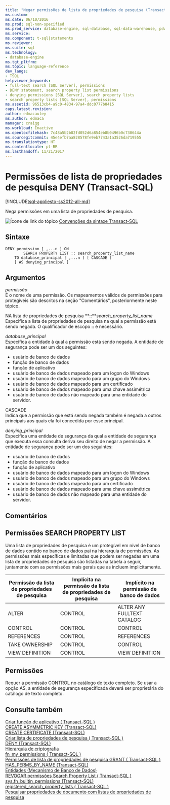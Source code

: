 ```yaml
---
title: "Negar permissões de lista de propriedades de pesquisa (Transact-SQL) | Microsoft Docs"
ms.custom: 
ms.date: 06/10/2016
ms.prod: sql-non-specified
ms.prod_service: database-engine, sql-database, sql-data-warehouse, pdw
ms.service: 
ms.component: t-sql|statements
ms.reviewer: 
ms.suite: sql
ms.technology:
- database-engine
ms.tgt_pltfrm: 
ms.topic: language-reference
dev_langs:
- TSQL
helpviewer_keywords:
- full-text search [SQL Server], permissions
- DENY statement, search property list permissions
- denying permissions [SQL Server], search property lists
- search property lists [SQL Server], permissions
ms.assetid: 96513cb4-a9c0-4834-97a4-ddc0777b8415
caps.latest.revision: 
author: edmacauley
ms.author: edmaca
manager: craigg
ms.workload: Inactive
ms.openlocfilehash: 7c48a5b2b82fd052d6a854eb8b0496b0c730644a
ms.sourcegitcommit: 45e4efb7aa828578fe9eb7743a1a3526da719555
ms.translationtype: HT
ms.contentlocale: pt-BR
ms.lasthandoff: 11/21/2017
---
```

# <a name="deny-search-property-list-permissions-transact-sql"></a>Permissões de lista de propriedades de pesquisa DENY (Transact-SQL)
[!INCLUDE[tsql-appliesto-ss2012-all-md](../../includes/tsql-appliesto-ss2012-all-md.md)]

  Nega permissões em uma lista de propriedades de pesquisa.  
 
  
 ![Ícone de link do tópico](../../database-engine/configure-windows/media/topic-link.gif "Topic link icon") [Convenções da sintaxe Transact-SQL](../../t-sql/language-elements/transact-sql-syntax-conventions-transact-sql.md)  
  
## <a name="syntax"></a>Sintaxe  
  
```  
DENY permission [ ,...n ] ON  
        SEARCH PROPERTY LIST :: search_property_list_name  
    TO database_principal [ ,...n ] [ CASCADE ]  
    [ AS denying_principal ]  
```  
  
## <a name="arguments"></a>Argumentos  
 *permissão*  
 É o nome de uma permissão. Os mapeamentos válidos de permissões para protegíveis são descritos na seção "Comentários", posteriormente neste tópico.  
  
NA lista de propriedades de pesquisa **::***search_property_list_name*  
 Especifica a lista de propriedades de pesquisa na qual a permissão está sendo negada. O qualificador de escopo :: é necessário.  
  
*database_principal*  
 Especifica a entidade à qual a permissão está sendo negada. A entidade de segurança pode ser um dos seguintes:  
  
-   usuário de banco de dados  
-   função de banco de dados  
-   função de aplicativo  
-   usuário de banco de dados mapeado para um logon do Windows  
-   usuário de banco de dados mapeado para um grupo do Windows  
-   usuário de banco de dados mapeado para um certificado  
-   usuário de banco de dados mapeado para uma chave assimétrica  
-   usuário de banco de dados não mapeado para uma entidade do servidor.  
  
CASCADE  
 Indica que a permissão que está sendo negada também é negada a outros principais aos quais ela foi concedida por esse principal.  
  
*denying_principal*  
 Especifica uma entidade de segurança da qual a entidade de segurança que executa essa consulta deriva seu direito de negar a permissão. A entidade de segurança pode ser um dos seguintes:  
  
-   usuário de banco de dados  
-   função de banco de dados  
-   função de aplicativo  
-   usuário de banco de dados mapeado para um logon do Windows  
-   usuário de banco de dados mapeado para um grupo do Windows  
-   usuário de banco de dados mapeado para um certificado  
-   usuário de banco de dados mapeado para uma chave assimétrica  
-   usuário de banco de dados não mapeado para uma entidade do servidor.  
  
## <a name="remarks"></a>Comentários  
  
## <a name="search-property-list-permissions"></a>Permissões SEARCH PROPERTY LIST  
 Uma lista de propriedades de pesquisa é um protegível em nível de banco de dados contido no banco de dados pai na hierarquia de permissões. As permissões mais específicas e limitadas que podem ser negadas em uma lista de propriedades de pesquisa são listadas na tabela a seguir, juntamente com as permissões mais gerais que as incluem implicitamente.  
  
|Permissão da lista de propriedades de pesquisa|Implícita na permissão da lista de propriedades de pesquisa|Implícito na permissão de banco de dados|  
|-------------------------------------|------------------------------------------------|------------------------------------|  
|ALTER|CONTROL|ALTER ANY FULLTEXT CATALOG|  
|CONTROL|CONTROL|CONTROL|  
|REFERENCES|CONTROL|REFERENCES|  
|TAKE OWNERSHIP|CONTROL|CONTROL|  
|VIEW DEFINITION|CONTROL|VIEW DEFINITION|  
  
## <a name="permissions"></a>Permissões  
 Requer a permissão CONTROL no catálogo de texto completo. Se usar a opção AS, a entidade de segurança especificada deverá ser proprietária do catálogo de texto completo.  
  
## <a name="see-also"></a>Consulte também  
 [Criar função de aplicativo &#40; Transact-SQL &#41;](../../t-sql/statements/create-application-role-transact-sql.md)   
 [CREATE ASYMMETRIC KEY &#40;Transact-SQL&#41;](../../t-sql/statements/create-asymmetric-key-transact-sql.md)   
 [CREATE CERTIFICATE &#40;Transact-SQL&#41;](../../t-sql/statements/create-certificate-transact-sql.md)   
 [Criar lista de propriedades de pesquisa &#40; Transact-SQL &#41;](../../t-sql/statements/create-search-property-list-transact-sql.md)   
 [DENY &#40;Transact-SQL&#41;](../../t-sql/statements/deny-transact-sql.md)   
 [Hierarquia de criptografia](../../relational-databases/security/encryption/encryption-hierarchy.md)   
 [fn_my_permissions &#40; Transact-SQL &#41;](../../relational-databases/system-functions/sys-fn-my-permissions-transact-sql.md)   
 [Permissões de lista de propriedades de pesquisa GRANT &#40; Transact-SQL &#41;](../../t-sql/statements/grant-search-property-list-permissions-transact-sql.md)   
 [HAS_PERMS_BY_NAME &#40;Transact-SQL&#41;](../../t-sql/functions/has-perms-by-name-transact-sql.md)   
 [Entidades &#40;Mecanismo de Banco de Dados&#41;](../../relational-databases/security/authentication-access/principals-database-engine.md)   
 [REVOGAR permissões Search Property List &#40; Transact-SQL &#41;](../../t-sql/statements/revoke-search-property-list-permissions-transact-sql.md)   
 [sys.fn_builtin_permissions &#40;Transact-SQL&#41;](../../relational-databases/system-functions/sys-fn-builtin-permissions-transact-sql.md)   
 [registered_search_property_lists &#40; Transact-SQL &#41;](../../relational-databases/system-catalog-views/sys-registered-search-property-lists-transact-sql.md)   
 [Pesquisar propriedades de documento com listas de propriedades de pesquisa](../../relational-databases/search/search-document-properties-with-search-property-lists.md)  
  
  
